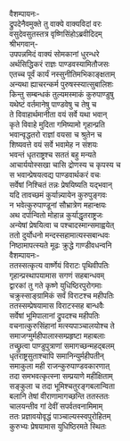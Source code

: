 वैशम्पायनः-  
द्रुपदेनैवमुक्ते तु वाक्ये वाक्यविदां वरः  
वसुदेवसुतस्तत्र वृष्णिसिंहोऽब्रवीदिदम्  
श्रीभगवान्-  
उपपन्नमिदं वाक्यं सोमकानां धुरन्धरे  
अर्थसिद्धिकरं राज्ञः पाण्डवस्यामितौजसः  
एतच्च पूर्वं कार्यं नस्सुनीतिमभिकाङ्क्षताम्  
अन्यथा ह्याचरन्कर्म पुरुषस्स्यात्सुबालिशः  
किन्तु सम्बन्धकं तुल्यमस्माकं कुरुपाण्डुषु  
यथेष्टं वर्तमानेषु पाण्डवेषु च तेषु च  
ते विवाहार्थमानीता वयं सर्वे यथा भवान्  
कृते विवाहे मुदिता गमिष्यामो गृहान्प्रति  
भवान्वृद्धतरो राज्ञां वयसा च श्रुतेन च  
शिष्यवत्ते वयं सर्वे भवामेह न संशयः  
भवन्तं धृतराष्ट्रश्च सततं बहु मन्यते  
आचार्ययोस्सखा चासि द्रोणस्य च कृपस्य च  
स भवान्प्रेषयत्वद्य पाण्डवार्थकरं वचः  
सर्वेषां निश्चितं तन्नः प्रेषयिष्यति यद्भवान्  
यदि तावच्छमं कुर्यान्न्यायेन कुरुपुङ्गवः  
न भवेत्कुरुपाण्डूनां सौभ्रात्रेण महान्क्षयः  
अथ दर्पान्वितो मोहान्न कुर्याद्धृतराष्ट्रजः  
अन्येषां प्रेषयित्वा च पश्चादस्मान्समाह्वयेत्  
ततो दुर्योधनो मन्दस्सहामात्यस्सबान्धवः  
निष्ठामापत्स्यते मूढः क्रुद्धे गाण्डीवधन्वनि  
वैशम्पायनः-  
ततस्सत्कृत्य वार्ष्णेयं विराटः पृथिवीपतिः  
गृहान्प्रस्थापयामास सगणं सहबान्धवम्  
द्वारकां तु गते कृष्णे युधिष्ठिरपुरोगमाः  
चक्रुस्साङ्ग्रामिकं सर्वं विराटश्च महीपतिः  
ततस्सम्प्रेषयामास विराटस्सह बान्धवैः  
सर्वेषां भूमिपालानां द्रुपदश्च महीपतिः  
वचनात्कुरुसिंहानां मत्स्यपाञ्चालयोश्च ते  
समाजग्मुर्महीपालास्सम्प्रहृष्टा महाबलाः  
तच्छ्रुत्वा पाण्डुपुत्राणां समागच्छन्महद्बलम्  
धृतराष्ट्रसुताश्चापि समानिन्युर्महीपतीन्  
समाकुला मही राजन्कुरुपाण्डवकारणात्  
तदा समभवत्कृत्स्ना सम्प्रयाणे महीक्षिताम्  
सङ्कुला च तदा भूमिश्चतुरङ्गबलान्विता  
बलानि तेषां वीराणामागच्छन्ति ततस्ततः  
चालयन्तीव गां देवीं सपर्वतवनामिमाम्  
ततः प्रज्ञावयोवृद्धं पाञ्चाल्यस्स्वपुरोहितम्  
कुरुभ्यः प्रेषयामास युधिष्ठिरमते स्थितः  
